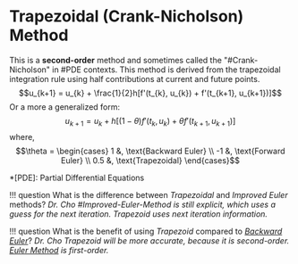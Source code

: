 # Trapezoidal (Crank-Nicholson) Method

This is a **second-order** method and sometimes called the "#Crank-Nicholson" in #PDE contexts.
This method is derived from the trapezoidal integration rule using half contributions at current and future points.
$$u_{k+1} = u_{k} + \frac{1}{2}h[f'(t_{k}, u_{k}) + f'(t_{k+1}, u_{k+1})]$$
Or a more a generalized form:
$$\begin{equation}
u_{k+1} = u_{k} + h[(1 - \theta)f'(t_{k}, u_{k}) + \theta f'(t_{k+1}, u_{k+1})]
\end{equation}$$
where, $$\theta = \begin{cases}
1 &, \text{Backward Euler} \\
-1 &, \text{Forward Euler} \\
0.5 &, \text{Trapezoidal}
\end{cases}$$

*[PDE]: Partial Differential Equations


!!! question What is the difference between *Trapezoidal* and *Improved Euler* methods? <cite> Dr. Cho
    #Improved-Euler-Method is still explicit, which uses a guess for the next iteration.
    Trapezoid uses next iteration information.

!!! question What is the benefit of using *Trapezoid* compared to *[Backward Euler](backward-euler-method.md)*? <cite> Dr. Cho
    Trapezoid will be more accurate, because it is second-order.
    [Euler Method](euler-method.md) is first-order.